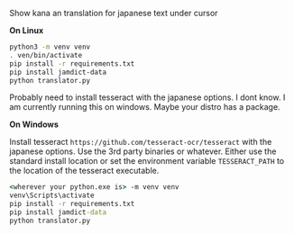 Show kana an translation for japanese text under cursor

**On Linux**
```bash
python3 -m venv venv
. ven/bin/activate
pip install -r requirements.txt
pip install jamdict-data
python translator.py
```

Probably need to install tesseract with the japanese options. I dont know. I am currently running this on windows. Maybe your distro has a package.

**On Windows** 

Install tesseract `https://github.com/tesseract-ocr/tesseract` with the japanese options. Use the 3rd party binaries or whatever. Either use the standard install location or set the environment variable `TESSERACT_PATH` to the location of the tesseract executable.

```cmd
<wherever your python.exe is> -m venv venv
venv\Scripts\activate
pip install -r requirements.txt
pip install jamdict-data
python translator.py
```

